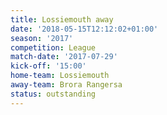 ```yaml
---
title: Lossiemouth away
date: '2018-05-15T12:12:02+01:00'
season: '2017'
competition: League
match-date: '2017-07-29'
kick-off: '15:00'
home-team: Lossiemouth
away-team: Brora Rangersa
status: outstanding
---
```


